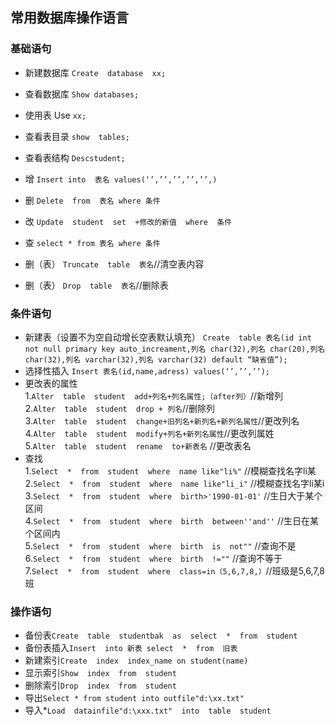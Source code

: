 ## 常用数据库操作语言  
### 基础语句  
* 新建数据库 `Create  database  xx;`  
* 查看数据库 `Show databases;`  
* 使用表 Use `xx;  `  
* 查看表目录 `show  tables;`  
* 查看表结构 `Descstudent;`  

* 增  `Insert into  表名 values(‘’,’’,’’,’’,’’,)`  
* 删  `Delete  from  表名 where 条件`  
* 改  `Update  student  set  +修改的新值  where  条件`  
* 查  `select * from 表名 where 条件` 
* 删（表） `Truncate  table  表名`//清空表内容
* 删（表） `Drop  table  表名`//删除表
### 条件语句
* 新建表（设置不为空自动增长空表默认填充） `Create  table 表名(id int not null primary key auto_increament,列名 char(32),列名 char(20),列名 char(32),列名 varchar(32),列名 varchar(32) default “缺省值”);`  
* 选择性插入 `Insert 表名(id,name,adress) values(‘’,’’,’’);`  
* 更改表的属性  
 1.`Alter  table  student  add+列名+列名属性;（after列）`//新增列  
 2.`Alter  table  student  drop + 列名`//删除列  
 3.`Alter  table  student  change+旧列名+新列名+新列名属性`//更改列名  
 4.`Alter  table  student  modify+列名+新列名属性`//更改列属姓  
 5.`Alter  table  student  rename  to+新表名`  //更改表名
* 查找  
 1.`Select  *  from  student  where  name like"li%"`  //模糊查找名字li某  
 2.`Select  *  from  student  where  name like"li_i"`  //模糊查找名字li某i  
 3.`Select  *  from  student  where  birth>'1990-01-01'`  //生日大于某个区间  
 4.`Select  *  from  student  where  birth  between''and''`  //生日在某个区间内   
 5.`Select  *  from  student  where  birth  is  not""`  //查询不是  
 6.`Select  *  from  student  where  birth  !=""`  //查询不等于  
 7.`Select  *  from  student  where  class=in（5,6,7,8,）`//班级是5,6,7,8班  
### 操作语句
* 备份表`Create  table  studentbak  as  select  *  from  student`
* 备份表插入`Insert  into 新表 select  *  from  旧表`
* 新建索引`Create  index  index_name on student(name)`  
* 显示索引`Show  index  from  student `  
* 删除索引`Drop  index  from  student`  
* 导出`Select * from student into outfile"d:\xx.txt"`  
* 导入*`Load  datainfile"d:\xxx.txt"  into  table  student`

